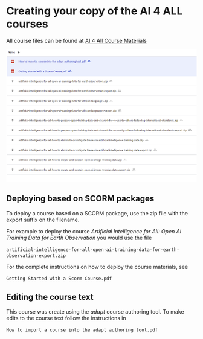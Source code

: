 
# Creating your copy of the AI 4 ALL courses

All course files can be found at [AI 4 All Course  Materials](https://drive.google.com/drive/folders/1ceAAM4MYxXOXEa9iXHaCuvtFyBrBNEHh?usp=sharing)

![alt text](Scorm_drive_root.PNG "SCORM Resources")
<!-- <img src="Scorm_drive_root.PNG" alt="alt text" width="150"/> -->

## Deploying based on SCORM packages

To deploy a course based on a SCORM package, use the zip file with the export suffix on the filename. 

For example to deploy the course *Artificial Intelligence for All: Open AI Training Data for Earth Observation* you would use the file
``` text
artificial-intelligence-for-all-open-ai-training-data-for-earth-observation-export.zip
```
For the complete instructions on how to deploy the course materials, see  

```text 
Getting Started with a Scorm Course.pdf
```
## Editing the course text

This course was create using the *adapt* course authoring tool. To make edits to the course text follow the instructions in 

```text
How to import a course into the adapt authoring tool.pdf
```